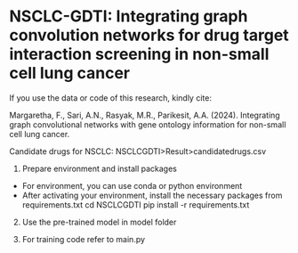 # NSCLC-GDTI: Integrating graph convolution networks for drug target interaction screening in non-small cell lung cancer 

If you use the data or code of this research, kindly cite: 

Margaretha, F., Sari, A.N., Rasyak, M.R., Parikesit, A.A. (2024). Integrating graph convolutional networks with gene ontology information for non-small cell lung cancer.  


Candidate drugs for NSCLC: NSCLCGDTI>Result>candidatedrugs.csv

1. Prepare environment and install packages
- For environment, you can use conda or python environment
- After activating your environment, install the necessary packages from requirements.txt
cd NSCLCGDTI
pip install -r requirements.txt

2. Use the pre-trained model in model folder

3. For training code refer to main.py




